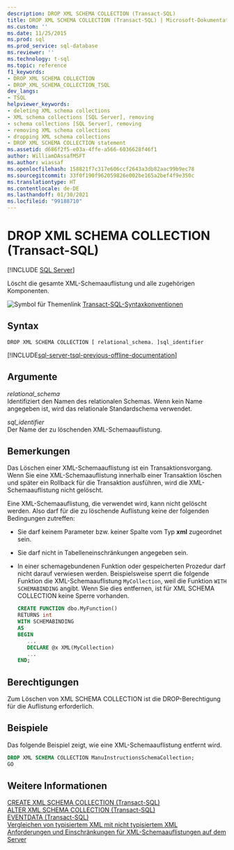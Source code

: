 ```yaml
---
description: DROP XML SCHEMA COLLECTION (Transact-SQL)
title: DROP XML SCHEMA COLLECTION (Transact-SQL) | Microsoft-Dokumentation
ms.custom: ''
ms.date: 11/25/2015
ms.prod: sql
ms.prod_service: sql-database
ms.reviewer: ''
ms.technology: t-sql
ms.topic: reference
f1_keywords:
- DROP XML SCHEMA COLLECTION
- DROP_XML_SCHEMA_COLLECTION_TSQL
dev_langs:
- TSQL
helpviewer_keywords:
- deleting XML schema collections
- XML schema collections [SQL Server], removing
- schema collections [SQL Server], removing
- removing XML schema collections
- dropping XML schema collections
- DROP XML SCHEMA COLLECTION statement
ms.assetid: d686f2f5-e03a-4ffe-a566-6036628f46f1
author: WilliamDAssafMSFT
ms.author: wiassaf
ms.openlocfilehash: 158821f7c317e606ccf2643a3db82aac99b9ec78
ms.sourcegitcommit: 33f0f190f962059826e002be165a2bef4f9e350c
ms.translationtype: HT
ms.contentlocale: de-DE
ms.lasthandoff: 01/30/2021
ms.locfileid: "99188710"
---
```

# <a name="drop-xml-schema-collection-transact-sql"></a>DROP XML SCHEMA COLLECTION (Transact-SQL)
[!INCLUDE [SQL Server](../../includes/applies-to-version/sqlserver.md)]

Löscht die gesamte XML-Schemaauflistung und alle zugehörigen Komponenten.  
  
![Symbol für Themenlink](../../database-engine/configure-windows/media/topic-link.gif "Symbol für Themenlink") [Transact-SQL-Syntaxkonventionen](../../t-sql/language-elements/transact-sql-syntax-conventions-transact-sql.md)  
  
## <a name="syntax"></a>Syntax  
  
```syntaxsql
DROP XML SCHEMA COLLECTION [ relational_schema. ]sql_identifier  
```  
  
[!INCLUDE[sql-server-tsql-previous-offline-documentation](../../includes/sql-server-tsql-previous-offline-documentation.md)]

## <a name="arguments"></a>Argumente
*relational_schema*  
Identifiziert den Namen des relationalen Schemas. Wenn kein Name angegeben ist, wird das relationale Standardschema verwendet.  
  
*sql_identifier*  
Der Name der zu löschenden XML-Schemaauflistung.  
  
## <a name="remarks"></a>Bemerkungen  
Das Löschen einer XML-Schemaauflistung ist ein Transaktionsvorgang. Wenn Sie eine XML-Schemaauflistung innerhalb einer Transaktion löschen und später ein Rollback für die Transaktion ausführen, wird die XML-Schemaauflistung nicht gelöscht.  
  
Eine XML-Schemaauflistung, die verwendet wird, kann nicht gelöscht werden. Also darf für die zu löschende Auflistung keine der folgenden Bedingungen zutreffen:  
  
-   Sie darf keinem Parameter bzw. keiner Spalte vom Typ **xml** zugeordnet sein.  
  
-   Sie darf nicht in Tabelleneinschränkungen angegeben sein.  
  
-   In einer schemagebundenen Funktion oder gespeicherten Prozedur darf nicht darauf verwiesen werden. Beispielsweise sperrt die folgende Funktion die XML-Schemaauflistung `MyCollection`, weil die Funktion `WITH SCHEMABINDING` angibt. Wenn Sie dies entfernen, ist für XML SCHEMA COLLECTION keine Sperre vorhanden.  
  
    ```sql  
    CREATE FUNCTION dbo.MyFunction()  
    RETURNS int  
    WITH SCHEMABINDING  
    AS  
    BEGIN  
       ...  
       DECLARE @x XML(MyCollection)  
       ...  
    END;  
    ```  
  
## <a name="permissions"></a>Berechtigungen  
Zum Löschen von XML SCHEMA COLLECTION ist die DROP-Berechtigung für die Auflistung erforderlich.  
  
## <a name="examples"></a>Beispiele  
Das folgende Beispiel zeigt, wie eine XML-Schemaauflistung entfernt wird.  
  
```sql  
DROP XML SCHEMA COLLECTION ManuInstructionsSchemaCollection;  
GO  
```  
  
## <a name="see-also"></a>Weitere Informationen  
 [CREATE XML SCHEMA COLLECTION &#40;Transact-SQL&#41;](../../t-sql/statements/create-xml-schema-collection-transact-sql.md)   
 [ALTER XML SCHEMA COLLECTION &#40;Transact-SQL&#41;](../../t-sql/statements/alter-xml-schema-collection-transact-sql.md)   
 [EVENTDATA &#40;Transact-SQL&#41;](../../t-sql/functions/eventdata-transact-sql.md)   
 [Vergleichen von typisiertem XML mit nicht typisiertem XML](../../relational-databases/xml/compare-typed-xml-to-untyped-xml.md)   
 [Anforderungen und Einschränkungen für XML-Schemaauflistungen auf dem Server](../../relational-databases/xml/requirements-and-limitations-for-xml-schema-collections-on-the-server.md)  
  
  
